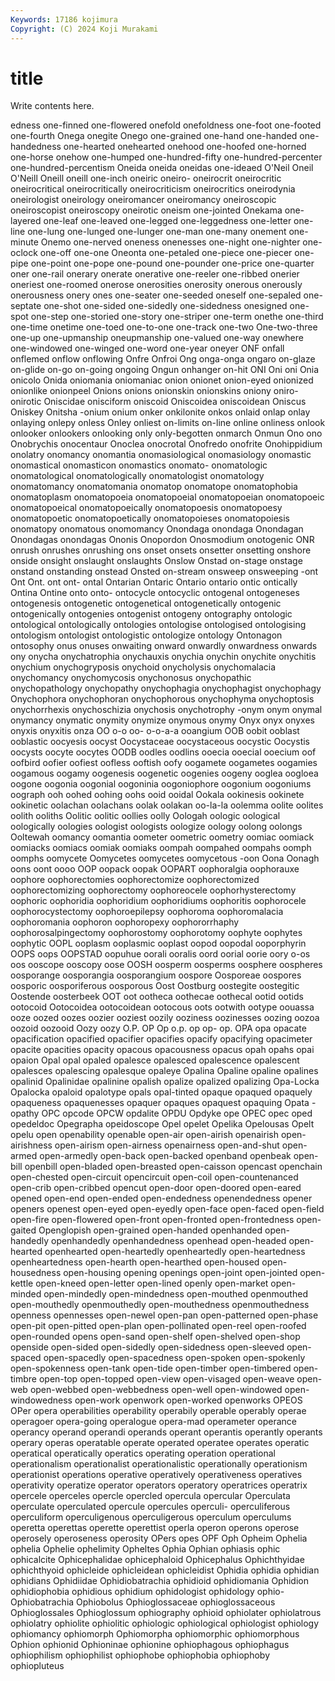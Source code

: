 ```yaml
---
Keywords: 17186 kojimura
Copyright: (C) 2024 Koji Murakami
---
```


# title

Write contents here.



edness one-finned
one-flowered onefold onefoldness one-foot one-footed one-fourth Onega onegite Onego one-grained
one-hand one-handed one-handedness one-hearted onehearted onehood one-hoofed one-horned one-horse onehow
one-humped one-hundred-fifty one-hundred-percenter one-hundred-percentism Oneida oneida oneidas one-ideaed O'Neil Oneil
O'Neill Oneill oneill one-inch oneiric oneiro- oneirocrit oneirocritic oneirocritical oneirocritically
oneirocriticism oneirocritics oneirodynia oneirologist oneirology oneiromancer oneiromancy oneiroscopic oneiroscopist oneiroscopy
oneirotic oneism one-jointed Onekama one-layered one-leaf one-leaved one-legged one-leggedness one-letter
one-line one-lung one-lunged one-lunger one-man one-many onement one-minute Onemo one-nerved
oneness onenesses one-night one-nighter one-oclock one-off one-one Oneonta one-petaled one-piece
one-piecer one-pipe one-point one-pope one-pound one-pounder one-price one-quarter oner one-rail
onerary onerate onerative one-reeler one-ribbed onerier oneriest one-roomed onerose onerosities
onerosity onerous onerously onerousness onery ones one-seater one-seeded oneself one-sepaled
one-septate one-shot one-sided one-sidedly one-sidedness onesigned one-spot one-step one-storied one-story
one-striper one-term onethe one-third one-time onetime one-toed one-to-one one-track one-two
One-two-three one-up one-upmanship oneupmanship one-valued one-way onewhere one-windowed one-winged one-word
one-year oneyer ONF onfall onflemed onflow onflowing Onfre Onfroi Ong
onga-onga ongaro on-glaze on-glide on-go on-going ongoing Ongun onhanger on-hit
ONI Oni oni Onia onicolo Onida oniomania oniomaniac onion onionet
onion-eyed onionized onionlike onionpeel Onions onions onionskin onionskins oniony oniro-
onirotic Oniscidae onisciform oniscoid Oniscoidea oniscoidean Oniscus Oniskey Onitsha -onium
onium onker onkilonite onkos onlaid onlap onlay onlaying onlepy onless
Onley onliest on-limits on-line online onliness onlook onlooker onlookers onlooking
only only-begotten onmarch Onmun Ono ono Onobrychis onocentaur Onoclea onocrotal
Onofredo onofrite Onohippidium onolatry onomancy onomantia onomasiological onomasiology onomastic onomastical
onomasticon onomastics onomato- onomatologic onomatological onomatologically onomatologist onomatology onomatomancy onomatomania
onomatop onomatope onomatophobia onomatoplasm onomatopoeia onomatopoeial onomatopoeian onomatopoeic onomatopoeical onomatopoeically
onomatopoesis onomatopoesy onomatopoetic onomatopoetically onomatopoieses onomatopoiesis onomatopy onomatous onomomancy Onondaga
onondaga Onondagan Onondagas onondagas Ononis Onopordon Onosmodium onotogenic ONR onrush
onrushes onrushing ons onset onsets onsetter onsetting onshore onside onsight
onslaught onslaughts Onslow Onstad on-stage onstage onstand onstanding onstead Onsted
on-stream onsweep onsweeping -ont Ont Ont. ont ont- ontal Ontarian
Ontaric Ontario ontario ontic ontically Ontina Ontine onto onto- ontocycle
ontocyclic ontogenal ontogeneses ontogenesis ontogenetic ontogenetical ontogenetically ontogenic ontogenically ontogenies
ontogenist ontogeny ontography ontologic ontological ontologically ontologies ontologise ontologised ontologising
ontologism ontologist ontologistic ontologize ontology Ontonagon ontosophy onus onuses onwaiting
onward onwardly onwardness onwards ony onycha onychatrophia onychauxis onychia onychin
onychite onychitis onychium onychogryposis onychoid onycholysis onychomalacia onychomancy onychomycosis onychonosus
onychopathic onychopathology onychopathy onychophagia onychophagist onychophagy Onychophora onychophoran onychophorous onychophyma
onychoptosis onychorrhexis onychoschizia onychosis onychotrophy -onym onym onymal onymancy onymatic
onymity onymize onymous onymy Onyx onyx onyxes onyxis onyxitis onza
OO o-o oo- o-o-a-a ooangium OOB oobit ooblast ooblastic oocyesis
oocyst Oocystaceae oocystaceous oocystic Oocystis oocysts oocyte oocytes OODB oodles
oodlins ooecia ooecial ooecium oof oofbird oofier oofiest oofless ooftish
oofy oogamete oogametes oogamies oogamous oogamy oogenesis oogenetic oogenies oogeny
ooglea oogloea oogone oogonia oogonial oogoninia oogoniophore oogonium oogoniums oograph
ooh oohed oohing oohs ooid ooidal Ookala ookinesis ookinete ookinetic
oolachan oolachans oolak oolakan oo-la-la oolemma oolite oolites oolith ooliths
Oolitic oolitic oollies oolly Oologah oologic oological oologically oologies oologist
oologists oologize oology oolong oolongs Ooltewah oomancy oomantia oometer oometric
oometry oomiac oomiack oomiacks oomiacs oomiak oomiaks oompah oompahed oompahs
oomph oomphs oomycete Oomycetes oomycetes oomycetous -oon Oona Oonagh oons
oont oooo OOP oopack oopak OOPART oophoralgia oophorauxe oophore oophorectomies
oophorectomize oophorectomized oophorectomizing oophorectomy oophoreocele oophorhysterectomy oophoric oophoridia oophoridium oophoridiums
oophoritis oophorocele oophorocystectomy oophoroepilepsy oophoroma oophoromalacia oophoromania oophoron oophoropexy oophororrhaphy
oophorosalpingectomy oophorostomy oophorotomy oophyte oophytes oophytic OOPL ooplasm ooplasmic ooplast
oopod oopodal ooporphyrin OOPS oops OOPSTAD oopuhue oorali ooralis oord
oorial oorie oory o-os oos ooscope ooscopy oose OOSH oosperm
oosperms oosphere oospheres oosporange oosporangia oosporangium oospore Oosporeae oospores oosporic
oosporiferous oosporous Oost Oostburg oostegite oostegitic Oostende oosterbeek OOT oot
ootheca oothecae oothecal ootid ootids ootocoid Ootocoidea ootocoidean ootocous oots
ootwith ootype oouassa ooze oozed oozes oozier ooziest oozily ooziness
oozinesses oozing oozoa oozoid oozooid Oozy oozy O.P. OP Op
o.p. op op- op. OPA opa opacate opacification opacified opacifier
opacifies opacify opacifying opacimeter opacite opacities opacity opacous opacousness opacus
opah opahs opai opaion Opal opal opaled opalesce opalesced opalescence
opalescent opalesces opalescing opalesque opaleye Opalina Opaline opaline opalines opalinid
Opalinidae opalinine opalish opalize opalized opalizing Opa-Locka Opalocka opaloid opalotype
opals opal-tinted opaque opaqued opaquely opaqueness opaquenesses opaquer opaques opaquest
opaquing Opata -opathy OPC opcode OPCW opdalite OPDU Opdyke ope
OPEC opec oped opedeldoc Opegrapha opeidoscope Opel opelet Opelika Opelousas
Opelt opelu open openability openable open-air open-airish openairish open-airishness open-airism
open-airness openairness open-and-shut open-armed open-armedly open-back open-backed openband openbeak open-bill
openbill open-bladed open-breasted open-caisson opencast openchain open-chested open-circuit opencircuit open-coil
open-countenanced open-crib open-cribbed opencut open-door open-doored open-eared opened open-end open-ended
open-endedness openendedness opener openers openest open-eyed open-eyedly open-face open-faced open-field
open-fire open-flowered open-front open-fronted open-frontedness open-gaited Openglopish open-grained open-handed openhanded
open-handedly openhandedly openhandedness openhead open-headed open-hearted openhearted open-heartedly openheartedly open-heartedness
openheartedness open-hearth open-hearthed open-housed open-housedness open-housing opening openings open-joint open-jointed
open-kettle open-kneed open-letter open-lined openly open-market open-minded open-mindedly open-mindedness open-mouthed
openmouthed open-mouthedly openmouthedly open-mouthedness openmouthedness openness opennesses open-newel open-pan open-patterned
open-phase open-pit open-pitted open-plan open-pollinated open-reel open-roofed open-rounded opens open-sand
open-shelf open-shelved open-shop openside open-sided open-sidedly open-sidedness open-sleeved open-spaced open-spacedly
open-spacedness open-spoken open-spokenly open-spokenness open-tank open-tide open-timber open-timbered open-timbre open-top
open-topped open-view open-visaged open-weave open-web open-webbed open-webbedness open-well open-windowed open-windowedness
open-work openwork open-worked openworks OPEOS OPer opera operabilities operability operabily
operable operably operae operagoer opera-going operalogue opera-mad operameter operance operancy
operand operandi operands operant operantis operantly operants operary operas operatable
operate operated operatee operates operatic operatical operatically operatics operating operation
operational operationalism operationalist operationalistic operationally operationism operationist operations operative operatively
operativeness operatives operativity operatize operator operators operatory operatrices operatrix opercele
operceles opercle opercled opercula opercular Operculata operculate operculated opercule opercules
operculi- operculiferous operculiform operculigenous operculigerous operculum operculums operetta operettas operette
operettist operla operon operons operose operosely operoseness operosity OPers opes
OPF Oph Opheim Ophelia ophelia Ophelie ophelimity Opheltes Ophia Ophian
ophiasis ophic ophicalcite Ophicephalidae ophicephaloid Ophicephalus Ophichthyidae ophichthyoid ophicleide ophicleidean
ophicleidist Ophidia ophidia ophidian ophidians Ophidiidae Ophidiobatrachia ophidioid ophidiomania Ophidion
ophidiophobia ophidious ophidium ophidologist ophidology ophio- Ophiobatrachia Ophiobolus Ophioglossaceae ophioglossaceous
Ophioglossales Ophioglossum ophiography ophioid ophiolater ophiolatrous ophiolatry ophiolite ophiolitic ophiologic
ophiological ophiologist ophiology ophiomancy ophiomorph Ophiomorpha ophiomorphic ophiomorphous Ophion ophionid
Ophioninae ophionine ophiophagous ophiophagus ophiophilism ophiophilist ophiophobe ophiophobia ophiophoby ophiopluteus
